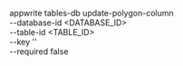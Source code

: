appwrite tables-db update-polygon-column \
    --database-id <DATABASE_ID> \
    --table-id <TABLE_ID> \
    --key '' \
    --required false
